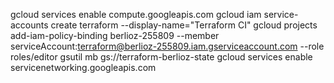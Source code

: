 


gcloud services enable compute.googleapis.com
gcloud iam service-accounts create terraform --display-name="Terraform CI"
gcloud projects add-iam-policy-binding berlioz-255809 --member serviceAccount:terraform@berlioz-255809.iam.gserviceaccount.com --role roles/editor
gsutil mb gs://terraform-berlioz-state
gcloud services enable servicenetworking.googleapis.com
